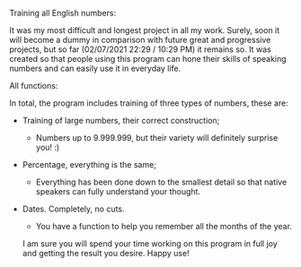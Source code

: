 Training all English numbers:

It was my most difficult and longest project in all my work. Surely, soon it will become a dummy in comparison with future great and progressive projects, but so far (02/07/2021 22:29 
/ 10:29 PM) it remains so. It was created so that people using this program can hone their skills of speaking numbers and can easily use it in everyday life.

All functions:

In total, the program includes training of three types of numbers, these are:

* Training of large numbers, their correct construction;
  - Numbers up to 9.999.999, but their variety will definitely surprise you! :)
* Percentage, everything is the same;
  - Everything has been done down to the smallest detail so that native speakers can fully understand your thought.
* Dates. Completely, no cuts.
  - You have a function to help you remember all the months of the year.
  
  I am sure you will spend your time working on this program in full joy and getting the result you desire. Happy use!
